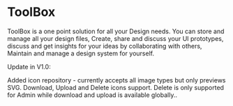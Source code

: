 # ToolBox
ToolBox is a one point solution for all your Design needs. You can store and manage all your design files, Create, share and discuss your UI prototypes, discuss and get insights for your ideas by collaborating with others, Maintain and manage a design system for yourself.


Update in V1.0:

Added icon repository - currently accepts all image types but only previews SVG.
Download, Upload and Delete icons support.
Delete is only supported for Admin while download and upload is available globally..
